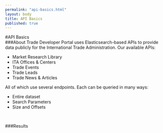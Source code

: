 ```yaml
---
permalink: "api-basics.html"
layout: body
title: API Basics
published: true
---
```


#API Basics
</br>
###About
Trade Developer Portal uses Elasticsearch-based APIs to provide data publicly for the International Trade Administration. Our available APIs:

* Market Research Library 
* ITA Offices & Centers
* Trade Events
* Trade Leads
* Trade News & Articles

All of which use several endpoints. Each can be queried in many ways:

* Entire dataset
* Search Parameters
* Size and Offsets

</br>

###Results

